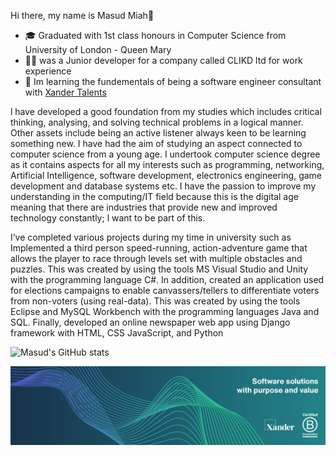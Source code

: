 Hi there, my name is Masud Miah:wave:

- 🎓 Graduated with 1st class honours in Computer Science from University of London -  Queen Mary
- 🧑‍💼 was a Junior developer for a company called CLIKD ltd for work experience
- 📗 Im learning the fundementals of being a software engineer consultant with [Xander Talents](https://www.xandertalent.com/)

l have developed a good foundation from my studies which includes critical thinking, analysing, and solving technical problems in a logical manner. Other assets include being an active listener always keen to be learning something new. I have had the aim of studying an aspect connected to computer science from a young age. I undertook computer science degree as it contains aspects for all my interests such as programming, networking, Artificial Intelligence, software development, electronics engineering, game development and database systems etc. I have the passion to improve my understanding in the computing/IT field because this is the digital age meaning that there are industries that provide new and improved technology constantly; l want to be part of this.

I’ve completed various projects during my time in university such as Implemented a third person speed-running, action-adventure game that allows the player to race through levels set with multiple obstacles and puzzles. This was created by using the tools MS Visual Studio and Unity with the programming language C#. In addition, created an application used for elections campaigns to enable canvassers/tellers to differentiate voters from non-voters (using real-data). This was created by using the tools Eclipse and MySQL Workbench with the programming languages Java and SQL. Finally, developed an online newspaper web app using Django framework with HTML, CSS JavaScript, and Python


![Masud's GitHub stats](https://github-readme-stats.vercel.app/api?username=MasudMiahGIT&show_icons=true&theme=tokyonight)

          

<img src="https://raw.githubusercontent.com/OliverCadman/OliverCadman/master/assets/images/LinkedIn%20Software%20%26%20Data%20Engineering.png"></img><br>

          

